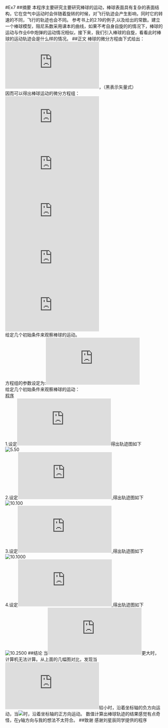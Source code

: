 #Ex7
##摘要
本程序主要研究主要研究棒球的运动，棒球表面具有复杂的表面结构，它在空气中运动时会伴随着旋转的时候，对飞行轨迹会产生影响，同时它的转速的不同，飞行的轨迹也会不同。
参考书上的2.19的例子,以及给出的常数。建立一个棒球模型，阻尼系数采用课本的曲线，如果不考自身自旋的的情况下，棒球的运动与作业6中炮弹的运动情况相似，接下来，我们引入棒球的自旋，看看此时棒球的运动轨迹会是什么样的情况。
##正文
棒球的微分方程由下式给出：  
![](http://latex.codecogs.com/gif.latex?FM%20%3D%20S_0%20%5Cmathbf%7BW%5Ccdot%20S%7D)，（黑表示矢量式）  
因而可以得出棒球运动的微分方程组：  
![](http://latex.codecogs.com/gif.latex?dx/dt=v_x)  
![](http://latex.codecogs.com/gif.latex?d_vx/dt%3D-B_2*%5Cfrac%7Bvv_x%7D%7Bm%7D)  
![](http://latex.codecogs.com/gif.latex?dy/dt=-g)  
![](http://latex.codecogs.com/gif.latex?dz/dt=v_z)  
![](http://latex.codecogs.com/gif.latex?dv_z/dt=-S_0v_xw/m)  
给定几个初始条件来观察棒球的运动。  
方程组的参数设定为:![](http://latex.codecogs.com/gif.latex?S0/m%20%3D%204.1*10%20%5E%7B-4%7DB_2/m%20%3D%200.039&plus;0.058/%281&plus;exp%28%28v-vd%29/delta%29%29)  
给定几个初始条件来观察棒球的运动：   
[程序](https://raw.githubusercontent.com/thy714038104/computationalphysics_N2013301020091/master/ex7/10.py)  
1.设定![](http://latex.codecogs.com/gif.latex?v_x=5m/s,v_y=50m/s)得出轨迹图如下  
![5.50](https://raw.githubusercontent.com/thy714038104/computationalphysics_N2013301020091/master/ex7/5.50.png)  
2.设定![](http://latex.codecogs.com/gif.latex?v_x=10m/s,v_y=100m/s),得出轨迹图如下  
![10.100](https://raw.githubusercontent.com/thy714038104/computationalphysics_N2013301020091/master/ex7/10.100.png)  
3.设定![](http://latex.codecogs.com/gif.latex?v_x=10m/s,v_y=1000m/s),得出轨迹图如下  
![10.1000](https://raw.githubusercontent.com/thy714038104/computationalphysics_N2013301020091/master/ex7/10.1000.png)   
4.设定![](http://latex.codecogs.com/gif.latex?v_x=10m/s,v_y=2500m/s),得出轨迹图如下  
![10.2500](https://raw.githubusercontent.com/thy714038104/computationalphysics_N2013301020091/master/ex7/10.2500.png)
##结论
当![](http://latex.codecogs.com/gif.latex?v_y)更大时，计算机无法计算。从上面的几幅图对比，发现当![](http://latex.codecogs.com/gif.latex?v_y)较小时，沿着坐标轴的负方向运动，当![](http://latex.codecogs.com/gif.latex?v_y>1000m/s)时，沿着坐标轴的正方向运动。
数值计算出棒球轨迹的结果感觉有点奇怪，在y轴方向与我的想法不太符合。
##致谢
感谢刘星辰同学提供的程序
